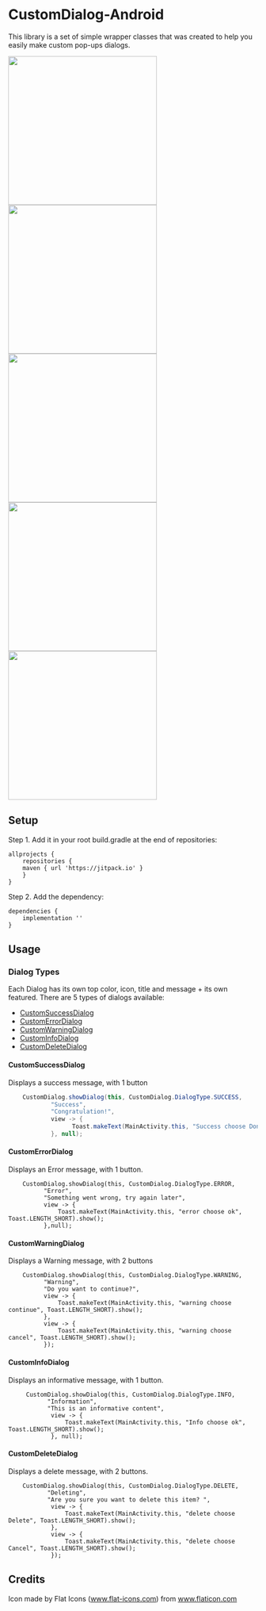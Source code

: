# CustomDialog-Android
This library is a set of simple wrapper classes that was created to help you easily make custom pop-ups dialogs.

<img src="https://github.com/TalBar4444/CustomAlertDialog/blob/master/img_success.png" width="300">
<img src="https://github.com/TalBar4444/CustomAlertDialog/blob/master/img_error.png" width="300">
<img src="https://github.com/TalBar4444/CustomAlertDialog/blob/master/img_warning.png" width="300">
<img src="https://github.com/TalBar4444/CustomAlertDialog/blob/master/img_info.png" width="300">
<img src="https://github.com/TalBar4444/CustomAlertDialog/blob/master/img_delete.png" width="300">

## Setup
Step 1. Add it in your root build.gradle at the end of repositories:
```
allprojects {
    repositories {
	maven { url 'https://jitpack.io' }
    }
}
```
Step 2. Add the dependency:

```
dependencies {
	implementation ''
}
```
## Usage

### Dialog Types

Each Dialog has its own top color, icon, title and message + its own featured. There are 5 types of dialogs available:
* [CustomSuccessDialog](#customsuccessdialog)
* [CustomErrorDialog](#customeerrordialog)
* [CustomWarningDialog](#customwarningdialog)
* [CustomInfoDialog](#custominfodialog)
* [CustomDeleteDialog](#customdeletedialog)

#### CustomSuccessDialog
Displays a success message, with 1 button

```java
    CustomDialog.showDialog(this, CustomDialog.DialogType.SUCCESS,
            "Success",
            "Congratulation!",
            view -> {
                  Toast.makeText(MainActivity.this, "Success choose Done", Toast.LENGTH_SHORT).show();
            }, null);
```

#### CustomErrorDialog
Displays an Error message, with 1 button.
```
    CustomDialog.showDialog(this, CustomDialog.DialogType.ERROR,
          "Error", 
          "Something went wrong, try again later",
          view -> {
              Toast.makeText(MainActivity.this, "error choose ok", Toast.LENGTH_SHORT).show();
          },null);
```

#### CustomWarningDialog
Displays a Warning message, with 2 buttons
```
    CustomDialog.showDialog(this, CustomDialog.DialogType.WARNING,
          "Warning",
          "Do you want to continue?",
          view -> {
              Toast.makeText(MainActivity.this, "warning choose continue", Toast.LENGTH_SHORT).show();
          },
          view -> {
              Toast.makeText(MainActivity.this, "warning choose cancel", Toast.LENGTH_SHORT).show();
          });
```

#### CustomInfoDialog
Displays an informative message, with 1 button.
```
     CustomDialog.showDialog(this, CustomDialog.DialogType.INFO,
           "Information",
           "This is an informative content",
            view -> {
                Toast.makeText(MainActivity.this, "Info choose ok", Toast.LENGTH_SHORT).show();
            }, null);

```

#### CustomDeleteDialog
Displays a delete message, with 2 buttons.
```
    CustomDialog.showDialog(this, CustomDialog.DialogType.DELETE,
           "Deleting",
           "Are you sure you want to delete this item? ",
            view -> {
                Toast.makeText(MainActivity.this, "delete choose Delete", Toast.LENGTH_SHORT).show();
            },
            view -> {
                Toast.makeText(MainActivity.this, "delete choose Cancel", Toast.LENGTH_SHORT).show();
            });

```
      
## Credits
Icon made by Flat Icons (www.flat-icons.com) from www.flaticon.com
